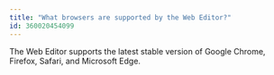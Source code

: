 ```yaml
---
title: "What browsers are supported by the Web Editor?"
id: 360020454099
---
```


The Web Editor supports the latest stable version of Google Chrome, Firefox, Safari, and Microsoft Edge.
